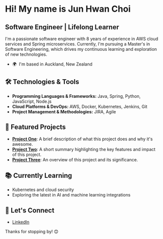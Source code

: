 Hi! My name is Jun Hwan Choi
=====================================================================================================================================

Software Engineer | Lifelong Learner
------------------------------------
I'm a passionate software engineer with 8 years of experience in AWS cloud services and Spring microservices. Currently, I'm pursuing a Master's in Software Engineering, which drives my continuous learning and exploration of new technologies.

* 🌍  I'm based in Auckland, New Zealand

## 🛠️ Technologies & Tools
- **Programming Languages & Frameworks:** Java, Spring, Python, JavaScript, Node.js
- **Cloud Platforms & DevOps:** AWS, Docker, Kubernetes, Jenkins, Git
- **Project Management & Methodologies:** JIRA, Agile

## 🚀 Featured Projects
- [**Project One**](https://github.com/junwchoi85/JCinema): A brief description of what this project does and why it's awesome.
- [**Project Two**]([https://github.com/yourusername/project-two](https://github.com/junwchoi85/tamper-proof-news.git)): A short summary highlighting the key features and impact of this project.
- [**Project Three**](https://github.com/yourusername/project-three): An overview of this project and its significance.

## 📚 Currently Learning
- Kubernetes and cloud security
- Exploring the latest in AI and machine learning integrations
 
## 🤝 Let's Connect
- [LinkedIn](https://www.linkedin.com/in/junchoi85/)

Thanks for stopping by! 😊
